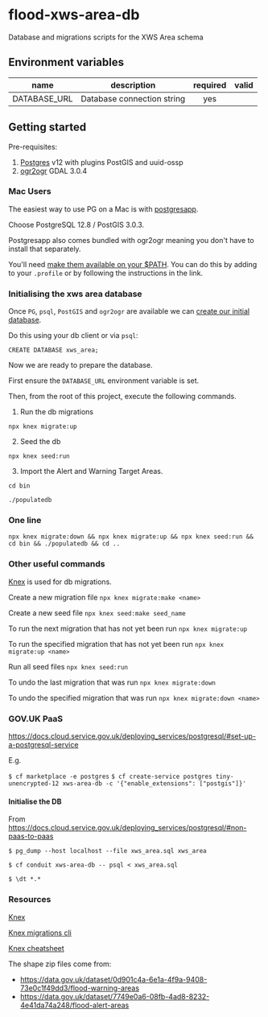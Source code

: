 # flood-xws-area-db

Database and migrations scripts for the XWS Area schema

## Environment variables

| name                    | description                    | required   | valid                         |
| ----------              | ------------------             | :--------: | :---------------------------: |
| DATABASE_URL            | Database connection string     | yes        |                               |


## Getting started

Pre-requisites:
1. [Postgres](https://www.postgresql.org/) v12 with plugins PostGIS and uuid-ossp
2. [ogr2ogr](https://gdal.org/programs/ogr2ogr.html) GDAL 3.0.4


### Mac Users

The easiest way to use PG on a Mac is with [postgresapp](https://postgresapp.com/downloads.html).

Choose PostgreSQL 12.8 / PostGIS 3.0.3.

Postgresapp also comes bundled with ogr2ogr meaning you don't have to install that separately.

You'll need [make them available on your $PATH](https://postgresapp.com/documentation/cli-tools.html). You can do this by adding to your `.profile` or by following the instructions in the link.

### Initialising the xws area database

Once `PG`, `psql`, `PostGIS` and `ogr2ogr` are available we can [create our initial database](https://www.postgresql.org/docs/9.0/sql-createdatabase.html).

Do this using your db client or via `psql`:

`CREATE DATABASE xws_area;`

Now we are ready to prepare the database.

First ensure the `DATABASE_URL` environment variable is set.

Then, from the root of this project, execute the following commands.

1. Run the db migrations

`npx knex migrate:up`

2. Seed the db

`npx knex seed:run`

3. Import the Alert and Warning Target Areas.

`cd bin`

`./populatedb`


### One line
`npx knex migrate:down && npx knex migrate:up && npx knex seed:run && cd bin && ./populatedb && cd ..`

### Other useful commands

[Knex](https://knexjs.org/) is used for db migrations.

Create a new migration file
`npx knex migrate:make <name>`

Create a new seed file
`npx knex seed:make seed_name`

To run the next migration that has not yet been run
`npx knex migrate:up`

To run the specified migration that has not yet been run
`npx knex migrate:up <name>`

Run all seed files
`npx knex seed:run`

To undo the last migration that was run
`npx knex migrate:down`

To undo the specified migration that was run
`npx knex migrate:down <name>`

### GOV.UK PaaS

https://docs.cloud.service.gov.uk/deploying_services/postgresql/#set-up-a-postgresql-service

E.g.

`$ cf marketplace -e postgres`
`$ cf create-service postgres tiny-unencrypted-12 xws-area-db -c '{"enable_extensions": ["postgis"]}'`

#### Initialise the DB

From https://docs.cloud.service.gov.uk/deploying_services/postgresql/#non-paas-to-paas

`$ pg_dump --host localhost --file xws_area.sql xws_area`

`$ cf conduit xws-area-db -- psql < xws_area.sql`

`$ \dt *.*`

### Resources

[Knex](https://knexjs.org/)

[Knex migrations cli](https://knexjs.org/#Migrations)

[Knex cheatsheet](https://devhints.io/knex)


The shape zip files come from:

* https://data.gov.uk/dataset/0d901c4a-6e1a-4f9a-9408-73e0c1f49dd3/flood-warning-areas
* https://data.gov.uk/dataset/7749e0a6-08fb-4ad8-8232-4e41da74a248/flood-alert-areas

